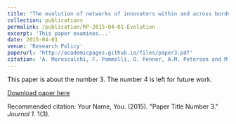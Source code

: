 ```yaml
---
title: "The evolution of networks of innovators within and across borders: Evidence from patent data"
collection: publications
permalink: /publication/RP-2015-04-01-Evolution
excerpt: 'This paper examines...'
date: 2015-04-01
venue: 'Research Policy'
paperurl: 'http://academicpages.github.io/files/paper3.pdf'
citation: 'A. Morescalchi, F. Pammolli, O. Penner, A.M. Petersen and M. Riccaboni (2015) &quot;The evolution of networks of innovators within and across borders: Evidence from patent data&quot; <i>Research Policy</i>. 44(3)'
---
```

This paper is about the number 3. The number 4 is left for future work.

[Download paper here](http://orionpenner.com/files/journal.pone.0014373.PDF)

Recommended citation: Your Name, You. (2015). "Paper Title Number 3." <i>Journal 1</i>. 1(3).
